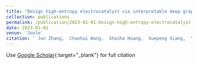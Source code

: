 ```yaml
---
title: "Design high-entropy electrocatalyst via interpretable deep graph attention learning"
collection: publications
permalink: /publication/2023-01-01-Design-high-entropy-electrocatalyst-via-interpretable-deep-graph-attention-learning
date: 2023-01-01
venue: 'Joule'
citation: ' Jun Zhang,  Chaohui Wang,  Shasha Huang,  Xuepeng Xiang,  Yaoxu Xiong,  Biao Xu,  Shihua Ma,  Haijun Fu,  Jijung Kai,  Xiongwu Kang,  Shijun Zhao, &quot;Design high-entropy electrocatalyst via interpretable deep graph attention learning.&quot; Joule, 2023.'
---
```

Use [Google Scholar](https://scholar.google.com/scholar?q=Design+high+entropy+electrocatalyst+via+interpretable+deep+graph+attention+learning){:target="_blank"} for full citation